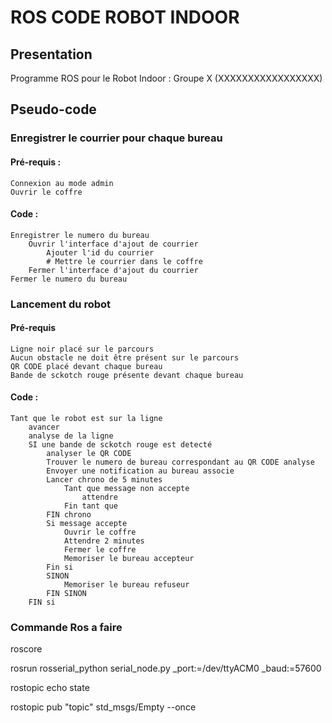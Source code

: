 # ROS CODE ROBOT INDOOR #


## Presentation ##

Programme ROS pour le Robot Indoor : Groupe X (XXXXXXXXXXXXXXXXX)


## Pseudo-code ##

### Enregistrer le courrier pour chaque bureau ###

#### Pré-requis : ####
	Connexion au mode admin
	Ouvrir le coffre

#### Code : ####
	Enregistrer le numero du bureau
		Ouvrir l'interface d'ajout de courrier
			Ajouter l'id du courrier
			# Mettre le courrier dans le coffre
		Fermer l'interface d'ajout du courrier
	Fermer le numero du bureau

### Lancement du robot ###

#### Pré-requis ####
	Ligne noir placé sur le parcours
	Aucun obstacle ne doit être présent sur le parcours
	QR CODE placé devant chaque bureau
	Bande de sckotch rouge présente devant chaque bureau

#### Code : ####
	Tant que le robot est sur la ligne
		avancer
		analyse de la ligne
		SI une bande de sckotch rouge est detecté
			analyser le QR CODE
			Trouver le numero de bureau correspondant au QR CODE analyse
			Envoyer une notification au bureau associe
			Lancer chrono de 5 minutes
				Tant que message non accepte
					attendre
				Fin tant que
			FIN chrono
			Si message accepte
				Ouvrir le coffre
				Attendre 2 minutes
				Fermer le coffre
				Memoriser le bureau accepteur
			Fin si
			SINON 
				Memoriser le bureau refuseur
			FIN SINON
		FIN si


### Commande Ros a faire ###

roscore

rosrun rosserial_python serial_node.py _port:=/dev/ttyACM0 _baud:=57600

rostopic echo state

rostopic pub "topic" std_msgs/Empty --once 